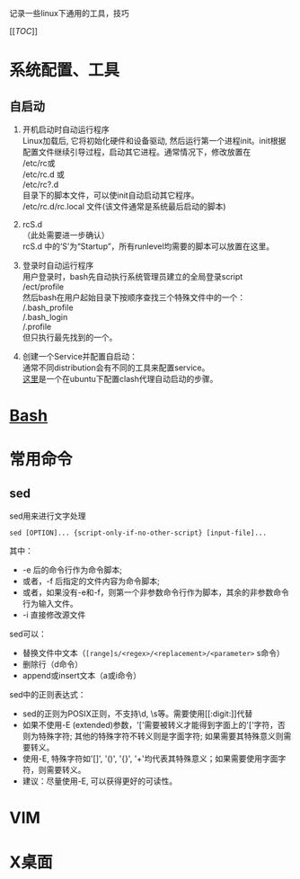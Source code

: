 记录一些linux下通用的工具，技巧

[[_TOC_]]

# 系统配置、工具

## 自启动

1. 开机启动时自动运行程序  
Linux加载后, 它将初始化硬件和设备驱动, 然后运行第一个进程init。init根据配置文件继续引导过程，启动其它进程。通常情况下，修改放置在  
/etc/rc或  
/etc/rc.d 或  
/etc/rc?.d  
目录下的脚本文件，可以使init自动启动其它程序。  
/etc/rc.d/rc.local 文件(该文件通常是系统最后启动的脚本)

2. rcS.d  
（此处需要进一步确认）  
rcS.d 中的‘S’为“Startup”，所有runlevel均需要的脚本可以放置在这里。

3. 登录时自动运行程序  
用户登录时，bash先自动执行系统管理员建立的全局登录script  
/ect/profile  
然后bash在用户起始目录下按顺序查找三个特殊文件中的一个：  
/.bash_profile  
/.bash_login  
/.profile  
但只执行最先找到的一个。

4. 创建一个Service并配置自启动：  
通常不同distribution会有不同的工具来配置service。  
[这里](../ubuntu/clash.md)是一个在ubuntu下配置clash代理自动启动的步骤。

# [Bash](bash/index)


# 常用命令

## sed
sed用来进行文字处理

`sed [OPTION]... {script-only-if-no-other-script} [input-file]...`

其中：
- -e 后的命令行作为命令脚本;
- 或者，-f 后指定的文件内容为命令脚本;
- 或者，如果没有-e和-f，则第一个非参数命令行作为脚本，其余的非参数命令行为输入文件。
- -i 直接修改源文件

sed可以：
- 替换文件中文本（`[range]s/<regex>/<replacement>/<parameter>` s命令）
- 删除行（d命令）
- append或insert文本（a或i命令）

sed中的正则表达式：
- sed的正则为POSIX正则，不支持\d, \s等。需要使用[[:digit:]]代替
- 如果不使用-E (extended)参数，'['需要被转义才能得到字面上的'['字符，否则为特殊字符; 其他的特殊字符不转义则是字面字符; 如果需要其特殊意义则需要转义。
- 使用-E, 特殊字符如'[]', '()', '{}', '+'均代表其特殊意义；如果需要使用字面字符，则需要转义。
- 建议：尽量使用-E, 可以获得更好的可读性。

# VIM

# X桌面
